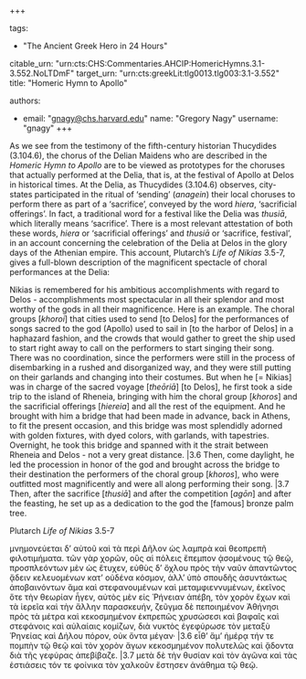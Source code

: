 +++

tags:
- "The Ancient Greek Hero in 24 Hours"

citable_urn: "urn:cts:CHS:Commentaries.AHCIP:HomericHymns.3.1-3.552.NoLTDmF"
target_urn: "urn:cts:greekLit:tlg0013.tlg003:3.1-3.552"
title: "Homeric Hymn to Apollo"

authors:
- email: "gnagy@chs.harvard.edu"
  name: "Gregory Nagy"
  username: "gnagy"
+++

<p>As we see from the testimony of the fifth-century historian Thucydides (3.104.6), the chorus of the Delian Maidens who are described in the <em>Homeric Hymn to Apollo</em> are to be viewed as prototypes for the choruses that actually performed at the Delia, that is, at the festival of Apollo at Delos in historical times. At the Delia, as Thucydides (3.104.6) observes, city-states participated in the ritual of ‘sending’ (<em>anagein</em>) their local choruses to perform there as part of a ‘sacrifice’, conveyed by the word <em>hiera</em>, ‘sacrificial offerings’. In fact, a traditional word for a festival like the Delia was <em>thusiā</em>, which literally means ‘sacrifice’. There is a most relevant attestation of both these words, <em>hiera</em> or ‘sacrificial offerings’ and <em>thusiā</em> or ‘sacrifice, festival’, in an account concerning the celebration of the Delia at Delos in the glory days of the Athenian empire. This account, Plutarch’s <em>Life of Nikias </em>3.5-7, gives a full-blown description of the magnificent spectacle of choral performances at the Delia:</p><p>Nikias is remembered for his ambitious accomplishments with regard to Delos - accomplishments most spectacular in all their splendor and most worthy of the gods in all their magnificence. Here is an example. The choral groups [<em>khoroi</em>] that cities used to send [to Delos] for the performances of songs sacred to the god (Apollo) used to sail in [to the harbor of Delos] in a haphazard fashion, and the crowds that would gather to greet the ship used to start right away to call on the performers to start singing their song. There was no coordination, since the performers were still in the process of disembarking in a rushed and disorganized way, and they were still putting on their garlands and changing into their costumes. But when he [= Nikias] was in charge of the sacred voyage [<em>theōriā</em>] [to Delos], he first took a side trip to the island of Rheneia, bringing with him the choral group [<em>khoros</em>] and the sacrificial offerings [<em>hiereia</em>] and all the rest of the equipment. And he brought with him a bridge that had been made in advance, back in Athens, to fit the present occasion, and this bridge was most splendidly adorned with golden fixtures, with dyed colors, with garlands, with tapestries. Overnight, he took this bridge and spanned with it the strait between Rheneia and Delos - not a very great distance. |3.6 Then, come daylight, he led the procession in honor of the god and brought across the bridge to their destination the performers of the choral group [<em>khoros</em>], who were outfitted most magnificently and were all along performing their song. |3.7 Then, after the sacrifice [<em>thusiā</em>] and after the competition [<em>agōn</em>] and after the feasting, he set up as a dedication to the god the [famous] bronze palm tree.</p><p>Plutarch <em>Life of Nikias</em> 3.5-7</p><p>μνημονεύεται δ’ αὐτοῦ καὶ τὰ περὶ Δῆλον ὡς λαμπρὰ καὶ θεοπρεπῆ φιλοτιμήματα. τῶν γὰρ χορῶν, οὓς αἱ πόλεις ἔπεμπον ᾀσομένους τῷ θεῷ, προσπλεόντων μὲν ὡς ἔτυχεν, εὐθὺς δ’ ὄχλου πρὸς τὴν ναῦν ἀπαντῶντος ᾄδειν κελευομένων κατ’ οὐδένα κόσμον, ἀλλ’ ὑπὸ σπουδῆς ἀσυντάκτως ἀποβαινόντων ἅμα καὶ στεφανουμένων καὶ μεταμφιεννυμένων, ἐκεῖνος ὅτε τὴν θεωρίαν ἦγεν, αὐτὸς μὲν εἰς Ῥήνειαν ἀπέβη, τὸν χορὸν ἔχων καὶ τὰ ἱερεῖα καὶ τὴν ἄλλην παρασκευήν, ζεῦγμα δὲ πεποιημένον Ἀθήνησι πρὸς τὰ μέτρα καὶ κεκοσμημένον ἐκπρεπῶς χρυσώσεσι καὶ βαφαῖς καὶ στεφάνοις καὶ αὐλαίαις κομίζων, διὰ νυκτὸς ἐγεφύρωσε τὸν μεταξὺ Ῥηνείας καὶ Δήλου πόρον, οὐκ ὄντα μέγαν· |3.6 εἶθ’ ἅμ’ ἡμέρᾳ τήν τε πομπὴν τῷ θεῷ καὶ τὸν χορὸν ἄγων κεκοσμημένον πολυτελῶς καὶ ᾄδοντα διὰ τῆς γεφύρας ἀπεβίβαζε. |3.7 μετὰ δὲ τὴν θυσίαν καὶ τὸν ἀγῶνα καὶ τὰς ἑστιάσεις τόν τε φοίνικα τὸν χαλκοῦν ἔστησεν ἀνάθημα τῷ θεῷ.</p>